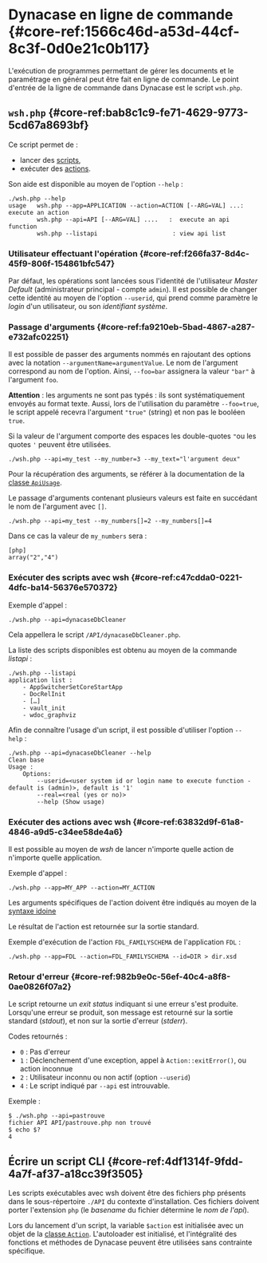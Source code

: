# Dynacase en ligne de commande {#core-ref:1566c46d-a53d-44cf-8c3f-0d0e21c0b117}

L'exécution de programmes permettant de gérer les documents et le paramétrage en
général peut être fait en ligne de commande. Le point d'entrée de la ligne de
commande dans Dynacase est le script `wsh.php`.

## `wsh.php` {#core-ref:bab8c1c9-fe71-4629-9773-5cd67a8693bf}

Ce script permet de :

*   lancer des [scripts][wsh_script],
*   exécuter des [actions][wsh_action].

Son aide est disponible au moyen de l'option `--help` :

    ./wsh.php --help
    usage   wsh.php --app=APPLICATION --action=ACTION [--ARG=VAL] ...:  execute an action
            wsh.php --api=API [--ARG=VAL] ....   :  execute an api function
            wsh.php --listapi                     : view api list

### Utilisateur effectuant l'opération {#core-ref:f266fa37-8d4c-45f9-806f-154861bfc547}

Par défaut, les opérations sont lancées sous l'identité de l'utilisateur *Master
Default* (administrateur principal - compte `admin`). Il est possible de changer
cette identité au moyen de l'option `--userid`, qui prend comme paramètre le
*login* d'un utilisateur, ou son *identifiant système*.

### Passage d'arguments {#core-ref:fa9210eb-5bad-4867-a287-e732afc02251}

Il est possible de passer des arguments nommés en rajoutant des options avec la
notation `--argumentName=argumentValue`. Le nom de l'argument correspond au nom
de l'option. Ainsi, `--foo=bar` assignera la valeur `"bar"` à l'argument `foo`.

**Attention** : les arguments ne sont pas typés : ils sont systématiquement
envoyés au format texte. Aussi, lors de l'utilisation du paramètre `--foo=true`,
le script appelé recevra l'argument `"true"` (string) et non pas le booléen
`true`.

Si la valeur de l'argument comporte des espaces les double-quotes `"`ou les
quotes `'` peuvent être utilisées.

    ./wsh.php --api=my_test --my_number=3 --my_text="l'argument deux"

Pour la récupération des arguments, se référer à la documentation de la
[classe `ApiUsage`][ApiUsage].

Le passage d'arguments contenant plusieurs valeurs est faite en succédant le
nom de l'argument avec `[]`.

    ./wsh.php --api=my_test --my_numbers[]=2 --my_numbers[]=4

Dans ce cas la valeur de `my_numbers` sera :

    [php]
    array("2","4")


### Exécuter des scripts avec wsh {#core-ref:c47cdda0-0221-4dfc-ba14-56376e570372}

Exemple d'appel :

    ./wsh.php --api=dynacaseDbCleaner

Cela appellera le script `/API/dynacaseDbCleaner.php`.

La liste des scripts disponibles est obtenu au moyen de la commande *listapi* :

    ./wsh.php --listapi
    application list :
        - AppSwitcherSetCoreStartApp
        - DocRelInit
        - […]
        - vault_init
        - wdoc_graphviz

Afin de connaître l'usage d'un script, il est possible d'utiliser l'option
`--help` :

    ./wsh.php --api=dynacaseDbCleaner --help
    Clean base
    Usage :
        Options:
            --userid=<user system id or login name to execute function - default is (admin)>, default is '1'
            --real=<real (yes or no)>
            --help (Show usage)

### Exécuter des actions avec wsh {#core-ref:63832d9f-61a8-4846-a9d5-c34ee58de4a6}

Il est possible au moyen de *wsh* de lancer n'importe quelle action de n'importe
quelle application.

Exemple d'appel :

    ./wsh.php --app=MY_APP --action=MY_ACTION

Les arguments spécifiques de l'action doivent être indiqués au moyen de la
[syntaxe idoine][args]

Le résultat de l'action est retournée sur la sortie standard.

Exemple d'exécution de l'action `FDL_FAMILYSCHEMA` de l'application `FDL` :

    ./wsh.php --app=FDL --action=FDL_FAMILYSCHEMA --id=DIR > dir.xsd

### Retour d'erreur {#core-ref:982b9e0c-56ef-40c4-a8f8-0ae0826f07a2}

Le script retourne un *exit status* indiquant si une erreur s'est produite.
Lorsqu'une erreur se produit, son message est retourné sur la sortie standard
(*stdout*), et non sur la sortie d'erreur (*stderr*).

Codes retournés :

*   `0` : Pas d'erreur
*   `1` : Déclenchement d'une exception, appel à `Action::exitError()`, ou 
    action inconnue
*   `2` : Utilisateur inconnu ou non actif (option `--userid`)
*   `4` : Le script indiqué par `--api` est introuvable.

Exemple :

    $ ./wsh.php --api=pastrouve
    fichier API API/pastrouve.php non trouvé
    $ echo $?
    4

## Écrire un script CLI {#core-ref:4df1314f-9fdd-4a7f-af37-a18cc39f3505}

Les scripts exécutables avec wsh doivent être des fichiers php présents dans le
sous-répertoire `./API` du contexte d'installation. Ces fichiers doivent porter
l'extension `php` (le *basename* du fichier détermine le *nom de l'api*).

Lors du lancement d'un script, la variable `$action` est initialisée avec un
objet de la [classe `Action`][classe_action]. L'autoloader est initialisé, et
l'intégralité des fonctions et méthodes de Dynacase peuvent être utilisées sans
contrainte spécifique.

<!-- links -->
[wsh_script]: #core-ref:c47cdda0-0221-4dfc-ba14-56376e570372
[wsh_action]: #core-ref:63832d9f-61a8-4846-a9d5-c34ee58de4a6
[ApiUsage]: #core-ref:dac6d107-3e77-48ba-8912-ffccd0061cbf
[wsh_api]: #core-ref:c47cdda0-0221-4dfc-ba14-56376e570372
[classe_action]: #core-ref:29553eba-bcea-4baf-bef8-103c3a3510fa
[args]: #core-ref:fa9210eb-5bad-4867-a287-e732afc02251

